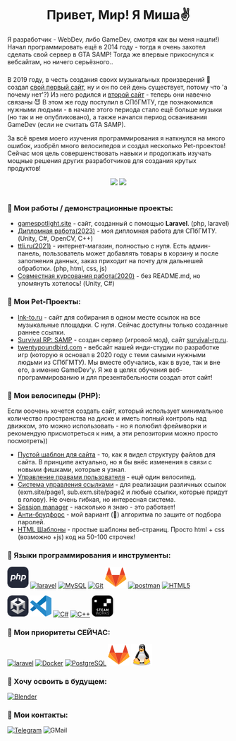 <h1 align="center"> Привет, Мир! Я Миша✌️ </h1>
Я разработчик - WebDev, либо GameDev, смотря как вы меня нашли!)
Начал программировать ещё в 2014 году - тогда я очень захотел сделать свой сервер в GTA SAMP! Тогда же впервые прикоснулся к вебсайтам, но ничего серьёзного..

### 

В 2019 году, в честь создания своих музыкальных произведений 🎹 создал [свой первый сайт](https://mickrize.ru), ну и он по сей день существует, потому что 'а почему нет'?) Из него родился и [второй сайт](https://lnk-to.ru) - теперь они навечно связаны 😈
В этом же году поступил в СПбГМТУ, где познакомился нужными людьми - в начале этого периода стало ещё больше музыки (но так и не опубликовано), а также начался период осванивания GameDev (если не считать GTA SAMP).


За всё время моего изучения программирования я наткнулся на много ошибок, изобрёл много велосипедов и создал несколько Pet-проектов! Сейчас моя цель совершенствовать навыки и продолжать изучать мощные решения других разработчиков для создания крутых продуктов! 

<p align="center">
  <a href="https://t.me/user1883"><img src="https://img.shields.io/badge/Telegram-273254?style=for-the-badge&logo=Telegram"></a>
  <a href="mailto:encrypt@internet.ru"><img src="https://img.shields.io/badge/encrypt@internet.ru-273254?style=for-the-badge&logo=GMail"></a>
</p>
<h1> </h1>

### 🔨 Мои работы / демонстрационные проекты:
- [gamespotlight.site](https://gamespotlight.site) - сайт, созданный с помощью <b>Laravel</b>. (php, laravel)
- [Дипломная работа(2023)](https://github.com/TheKompreso/UUV-simulator-Graduation-Qualification-Work) - моя дипломная работа для СПбГМТУ. (Unity, C#, OpenCV, C++)
- [ttli.ru(2021)](https://ttli.ru) - интернет-магазин, полностью с нуля. Есть админ-панель, пользователь может добавлять товары в корзину и после заполнения данных, заказ приходит на почту для дальнешей обработки. (php, html, css, js)
- [Совместная курсования работа(2020)](https://github.com/twentypoundbird/SMTU_2_COURSE) - без README.md, но упомянуть хотелось! (Unity, C#)

### 🐸 Мои Pet-Проекты:
- [lnk-to.ru](https://lnk-to.ru) - сайт для собирания в одном месте ссылок на все музыкальные площадки. С нуля. Сейчас доступны только созданные раннее ссылки.
- [Survival RP: SAMP](https://vk.com/survivalrp) - создан сервер (игровой мод), сайт [survival-rp.ru](https://survival-rp.ru).
- [twentypoundbird.com](https://twentypoundbird.com) - вебсайт нашей инди-студии по разработке игр (которую я основал в 2020 году с теми самыми нужными людьми из СПбГМТУ). Мы вместе обучались, как в вузе, так и вне его, а именно GameDev'у. Я же в целях обучения веб-программированию и для презентабельности создал этот сайт! 

### 🚴 Мои велосипеды (PHP):
Если ооочень хочется создать сайт, который использует минимальное количество пространства на диске и иметь полный контроль над движком, это можно использовать - но я полюбил фреймворки и рекомендую присмотреться к ним, а эти репозитории можно просто посмотреть))
- [Пустой шаблон для сайта](https://github.com/TheKompreso/blank-website-template) - то, как я видел структуру файлов для сайта. В принципе актуально, но я бы внёс изменения в связи с новыми фишками, которые я узнал.
- [Управление правами пользователя](https://github.com/TheKompreso/simple-permission-engine) - ещё один велосипед.
- [Система управления ссылками](https://github.com/TheKompreso/url-database-engine) - для реализации различных ссылок (exm.site/page1, sub.exm.site/page2 и любые ссылки, которые придут в голову). Не очень гибкая, но интересная система.
- [Session manager](https://github.com/TheKompreso/session-manager) - насколько я знаю - это работает!
- [Анти-брудфорс](https://github.com/TheKompreso/brute-force-protection) - мой вариант (🚴) алгоритма по защите от подбора паролей.
- [HTML Шаблоны](https://github.com/TheKompreso/html-page-templates) - простые шаблоны веб-страниц. Просто html + css (возможно +js) код на 50-100 строчек!

### 🌟 Языки программирования и инструменты:
  <a href="https://www.php.net/" target="_blank" rel="noreferrer"><img src="https://github.com/tandpfun/skill-icons/blob/main/icons/PHP-Dark.svg" width="48" height="48" alt="PHP" /></a>
  <a href="https://laravel.com" target="_blank" rel="noreferrer"><img src="https://cdn.simpleicons.org/laravel" width="48" height="48" alt="laravel" /></a>
  <a href="https://www.mysql.com/" target="_blank" rel="noreferrer"><img src="https://raw.githubusercontent.com/danielcranney/readme-generator/main/public/icons/skills/mysql-colored.svg" width="48" height="48" alt="MySQL" /></a>
  <a href="https://git-scm.com/" target="_blank" rel="noreferrer"><img src="https://raw.githubusercontent.com/danielcranney/readme-generator/main/public/icons/skills/git-colored.svg" width="48" height="48" alt="Git" /></a>
  <a href="https://gitlab.com/" target="_blank" rel="noreferrer"> <img src="https://github.com/brand-icons/brands/blob/master/icons/color/gitlab.svg" alt="gitlab" width="48" height="48" /></a>
  <a href="https://postman.com" target="_blank" rel="noreferrer"> <img src="https://www.vectorlogo.zone/logos/getpostman/getpostman-icon.svg" alt="postman" width="48" height="48" /></a>
  <a href="https://developer.mozilla.org/en-US/docs/Glossary/HTML5" target="_blank" rel="noreferrer"><img src="https://raw.githubusercontent.com/danielcranney/readme-generator/main/public/icons/skills/html5-colored.svg" width="48" height="48" alt="HTML5" /></a>
  
  <a href="https://unity.com/" target="_blank" rel="noreferrer"> <img src="https://github.com/tandpfun/skill-icons/blob/main/icons/Unity-Dark.svg" alt="unity" width="48" height="48" /></a>
  <a href="https://code.visualstudio.com/" target="_blank" rel="noreferrer"><img src="https://github.com/brand-icons/brands/blob/master/icons/color/visualstudiocode.svg" width="48" height="48" alt="VS Code" /></a>
  <a href="https://docs.microsoft.com/en-us/dotnet/csharp/" target="_blank" rel="noreferrer"><img src="https://raw.githubusercontent.com/danielcranney/readme-generator/main/public/icons/skills/csharp-colored.svg" width="48" height="48" alt="C#" /></a>
  <a href="https://docs.microsoft.com/en-us/cpp/?view=msvc-170" target="_blank" rel="noreferrer"><img src="https://raw.githubusercontent.com/danielcranney/readme-generator/main/public/icons/skills/cplusplus-colored.svg" width="48" height="48" alt="C++" /></a>
  <a href="https://partner.steamgames.com" target="_blank" rel="noreferrer"> <img src="https://github.com/TheKompreso/TheKompreso/blob/master/source/brands/logo-steamworks.svg" alt="steamworks" width="48" height="48" /></a>
  
### 🌟 Мои приоритеты СЕЙЧАС:
  <a href="https://laravel.com" target="_blank" rel="noreferrer"><img src="https://cdn.simpleicons.org/laravel" width="48" height="48" alt="laravel" /></a>
  <a href="https://www.docker.com/" target="_blank" rel="noreferrer"><img src="https://raw.githubusercontent.com/danielcranney/readme-generator/main/public/icons/skills/docker-colored.svg" width="48" height="48" alt="Docker" /></a>
  <a href="https://www.postgresql.org/" target="_blank" rel="noreferrer"><img src="https://raw.githubusercontent.com/danielcranney/readme-generator/main/public/icons/skills/postgresql-colored.svg" width="48" height="48" alt="PostgreSQL" /></a>
  <a href="https://gitlab.com/" target="_blank" rel="noreferrer"> <img src="https://github.com/brand-icons/brands/blob/master/icons/color/gitlab.svg" alt="gitlab" width="48" height="48" /></a>
  <a href="https://www.linux.org/" target="_blank" rel="noreferrer"> <img src="https://github.com/brand-icons/brands/blob/master/icons/color/linux.svg" alt="linux" width="48" height="48" /></a>
  
### 🌟 Хочу освоить в будущем:
  <a href="https://www.blender.org/" target="_blank" rel="noreferrer"><img src="https://raw.githubusercontent.com/danielcranney/readme-generator/main/public/icons/skills/blender-colored.svg" width="48" height="48" alt="Blender" /></a>
  
### 👀 Мои контакты:
[![Telegram](https://img.shields.io/badge/Telegram-273254?style=for-the-badge&logo=Telegram)](https://t.me/user1883)
![GMail](https://img.shields.io/badge/encrypt@internet.ru-273254?style=for-the-badge&logo=GMail)

